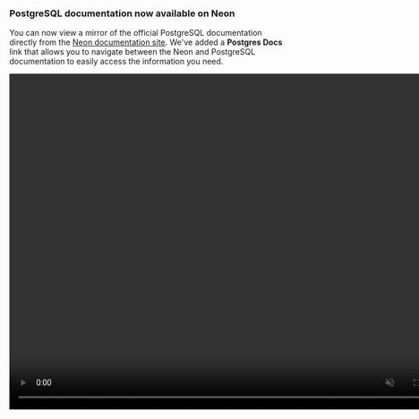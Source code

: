 ### PostgreSQL documentation now available on Neon

You can now view a mirror of the official PostgreSQL documentation directly from the [Neon documentation site](https://neon.tech/docs/introduction). We've added a **Postgres Docs** link that allows you to navigate between the Neon and PostgreSQL documentation to easily access the information you need.

<video autoPlay playsInline muted loop width="800" height="600">
  <source type="video/mp4" src="/docs/relnotes/postgresql_docs.mp4"/>
</video>
